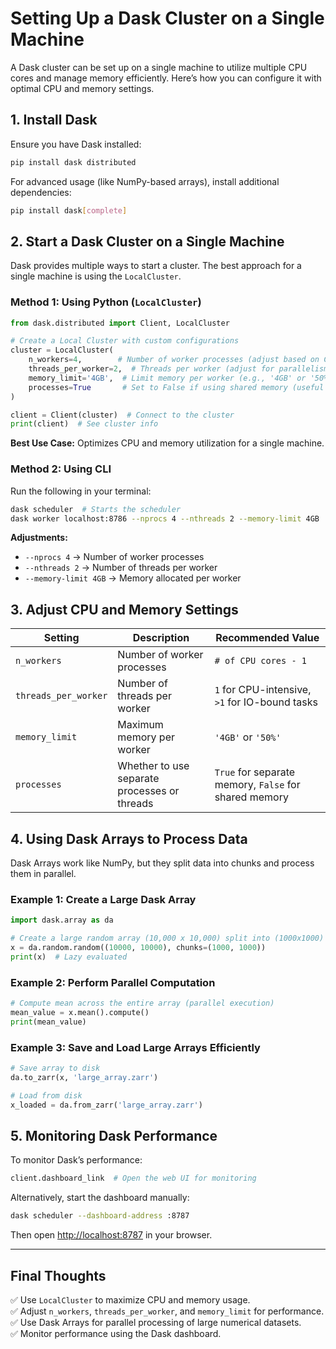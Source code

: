 # Setting Up a Dask Cluster on a Single Machine

A Dask cluster can be set up on a single machine to utilize multiple CPU cores and manage memory efficiently. Here’s how you can configure it with optimal CPU and memory settings.

## 1. Install Dask

Ensure you have Dask installed:

```bash
pip install dask distributed
```

For advanced usage (like NumPy-based arrays), install additional dependencies:

```bash
pip install dask[complete]
```

## 2. Start a Dask Cluster on a Single Machine

Dask provides multiple ways to start a cluster. The best approach for a single machine is using the `LocalCluster`.

### Method 1: Using Python (`LocalCluster`)

```python
from dask.distributed import Client, LocalCluster

# Create a Local Cluster with custom configurations
cluster = LocalCluster(
    n_workers=4,        # Number of worker processes (adjust based on CPU cores)
    threads_per_worker=2,  # Threads per worker (adjust for parallelism)
    memory_limit='4GB',  # Limit memory per worker (e.g., '4GB' or '50%')
    processes=True       # Set to False if using shared memory (useful for numpy)
)

client = Client(cluster)  # Connect to the cluster
print(client)  # See cluster info
```

**Best Use Case:** Optimizes CPU and memory utilization for a single machine.

### Method 2: Using CLI

Run the following in your terminal:

```bash
dask scheduler  # Starts the scheduler
dask worker localhost:8786 --nprocs 4 --nthreads 2 --memory-limit 4GB  # Starts workers
```

**Adjustments:**

- `--nprocs 4` → Number of worker processes
- `--nthreads 2` → Number of threads per worker
- `--memory-limit 4GB` → Memory allocated per worker

## 3. Adjust CPU and Memory Settings

| Setting             | Description                                | Recommended Value               |
|---------------------|--------------------------------------------|----------------------------------|
| `n_workers`         | Number of worker processes                | `# of CPU cores - 1`            |
| `threads_per_worker`| Number of threads per worker              | `1` for CPU-intensive, `>1` for IO-bound tasks |
| `memory_limit`      | Maximum memory per worker                 | `'4GB'` or `'50%'`              |
| `processes`         | Whether to use separate processes or threads | `True` for separate memory, `False` for shared memory |

## 4. Using Dask Arrays to Process Data

Dask Arrays work like NumPy, but they split data into chunks and process them in parallel.

### Example 1: Create a Large Dask Array

```python
import dask.array as da

# Create a large random array (10,000 x 10,000) split into (1000x1000) chunks
x = da.random.random((10000, 10000), chunks=(1000, 1000))
print(x)  # Lazy evaluated
```

### Example 2: Perform Parallel Computation

```python
# Compute mean across the entire array (parallel execution)
mean_value = x.mean().compute()
print(mean_value)
```

### Example 3: Save and Load Large Arrays Efficiently

```python
# Save array to disk
da.to_zarr(x, 'large_array.zarr')

# Load from disk
x_loaded = da.from_zarr('large_array.zarr')
```

## 5. Monitoring Dask Performance

To monitor Dask’s performance:

```python
client.dashboard_link  # Open the web UI for monitoring
```

Alternatively, start the dashboard manually:

```bash
dask scheduler --dashboard-address :8787
```

Then open [http://localhost:8787](http://localhost:8787) in your browser.

---

## Final Thoughts

✅ Use `LocalCluster` to maximize CPU and memory usage.  
✅ Adjust `n_workers`, `threads_per_worker`, and `memory_limit` for performance.  
✅ Use Dask Arrays for parallel processing of large numerical datasets.  
✅ Monitor performance using the Dask dashboard.